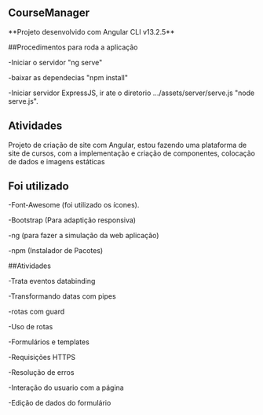 ## CourseManager

<p>**Projeto desenvolvido com Angular CLI v13.2.5**


##Procedimentos para roda a aplicação
<p>-Iniciar o servidor "ng serve"
<p>-baixar as dependecias "npm install"
<p>-Iniciar servidor ExpressJS, ir ate o diretorio .../assets/server/serve.js "node serve.js".

## Atividades
Projeto de criação de site com Angular, estou fazendo uma plataforma de site de cursos, com a implementação e criação de componentes, colocação de dados e imagens estáticas

## Foi utilizado
<p>-Font-Awesome (foi utilizado os ícones).
<p>-Bootstrap (Para adaptição responsiva)
<p>-ng (para fazer a simulação da web aplicação)
<p>-npm (Instalador de Pacotes)

##Atividades
<p>-Trata eventos databinding</p>
<p>-Transformando datas com pipes<p>
<p>-rotas com guard
<p>-Uso de rotas
<p>-Formulários e templates
<p>-Requisições HTTPS 
<p>-Resolução de erros
<p>-Interação do usuario com a página
<p>-Edição de dados do formulário
